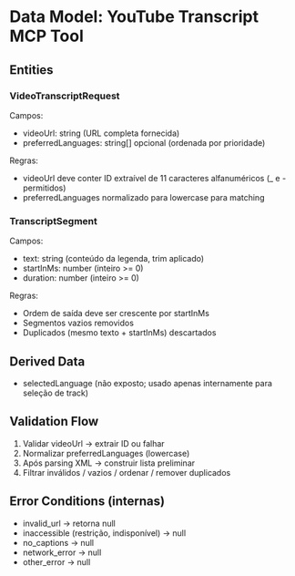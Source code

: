 # Data Model: YouTube Transcript MCP Tool

## Entities

### VideoTranscriptRequest
Campos:
- videoUrl: string (URL completa fornecida)
- preferredLanguages: string[] opcional (ordenada por prioridade)

Regras:
- videoUrl deve conter ID extraível de 11 caracteres alfanuméricos (_ e - permitidos)
- preferredLanguages normalizado para lowercase para matching

### TranscriptSegment
Campos:
- text: string (conteúdo da legenda, trim aplicado)
- startInMs: number (inteiro >= 0)
- duration: number (inteiro >= 0)

Regras:
- Ordem de saída deve ser crescente por startInMs
- Segmentos vazios removidos
- Duplicados (mesmo texto + startInMs) descartados

## Derived Data
- selectedLanguage (não exposto; usado apenas internamente para seleção de track)

## Validation Flow
1. Validar videoUrl → extrair ID ou falhar
2. Normalizar preferredLanguages (lowercase)
3. Após parsing XML → construir lista preliminar
4. Filtrar inválidos / vazios / ordenar / remover duplicados

## Error Conditions (internas)
- invalid_url → retorna null
- inaccessible (restrição, indisponível) → null
- no_captions → null
- network_error → null
- other_error → null
